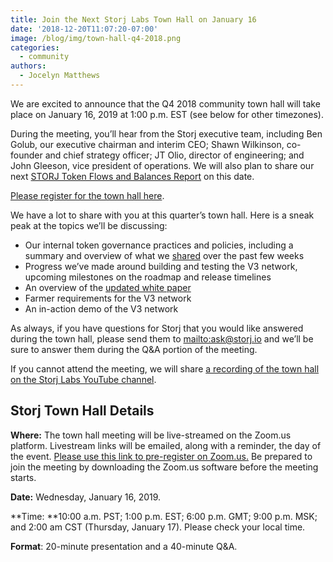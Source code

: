 ```yaml
---
title: Join the Next Storj Labs Town Hall on January 16
date: '2018-12-20T11:07:20-07:00'
image: /blog/img/town-hall-q4-2018.png
categories:
  - community
authors:
  - Jocelyn Matthews
---
```

We are excited to announce that the Q4 2018 community town hall will take place on January 16, 2019 at 1:00 p.m. EST (see below for other timezones). 

During the meeting, you’ll hear from the Storj executive team, including Ben Golub, our executive chairman and interim CEO; Shawn Wilkinson, co-founder and chief strategy officer; JT Olio, director of engineering; and John Gleeson, vice president of operations. We will also plan to share our next [STORJ Token Flows and Balances Report](https://storj.io/blog/2018/12/storj-token-balances-and-flows-report-nov.-30-2018) on this date. 

[Please register for the town hall here](https://zoom.us/webinar/register/WN_XEhP62m2TQSlE9_t1zhcgg). 

We have a lot to share with you at this quarter’s town hall. Here is a sneak peak at the topics we’ll be discussing:

* Our internal token governance practices and policies, including a summary and overview of what we [shared](https://storj.io/blog/authors/ben-golub/) over the past few weeks 
* Progress we’ve made around building and testing the V3 network, upcoming milestones on the roadmap and release timelines 
* An overview of the [updated white paper ](https://storj.io/white-paper) 
* Farmer requirements for the V3 network 
* An in-action demo of the V3 network 

As always, if you have questions for Storj that you would like answered during the town hall, please send them to <mailto:ask@storj.io> and we’ll be sure to answer them during the Q&A portion of the meeting. 

If you cannot attend the meeting, we will share [a recording of the town hall on the Storj Labs YouTube channel](https://www.youtube.com/channel/UC-cTEqWwZV5Rl-h0RZsp2Qw).

## Storj Town Hall Details

**Where:** The town hall meeting will be live-streamed on the Zoom.us platform. Livestream links will be emailed, along with a reminder, the day of the event. [Please use this link to pre-register on Zoom.us.](https://zoom.us/webinar/register/WN_XEhP62m2TQSlE9_t1zhcgg) Be prepared to join the meeting by downloading the Zoom.us software before the meeting starts. 

**Date:** Wednesday, January 16, 2019.

**Time: **10:00 a.m. PST; 1:00 p.m. EST; 6:00 p.m. GMT; 9:00 p.m. MSK; and 2:00 am CST (Thursday, January 17). Please check your local time.

**Format**: 20-minute presentation and a 40-minute Q&A.
